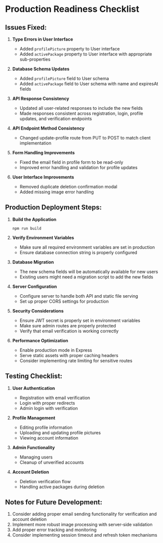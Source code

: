 # Production Readiness Checklist

## Issues Fixed:

1. **Type Errors in User Interface**
   - Added `profilePicture` property to User interface
   - Added `activePackage` property to User interface with appropriate sub-properties

2. **Database Schema Updates**
   - Added `profilePicture` field to User schema
   - Added `activePackage` field to User schema with name and expiresAt fields

3. **API Response Consistency**
   - Updated all user-related responses to include the new fields
   - Made responses consistent across registration, login, profile updates, and verification endpoints

4. **API Endpoint Method Consistency**
   - Changed update-profile route from PUT to POST to match client implementation

5. **Form Handling Improvements**
   - Fixed the email field in profile form to be read-only
   - Improved error handling and validation for profile updates

6. **User Interface Improvements**
   - Removed duplicate deletion confirmation modal
   - Added missing image error handling

## Production Deployment Steps:

1. **Build the Application**
   ```
   npm run build
   ```

2. **Verify Environment Variables**
   - Make sure all required environment variables are set in production
   - Ensure database connection string is properly configured

3. **Database Migration**
   - The new schema fields will be automatically available for new users
   - Existing users might need a migration script to add the new fields

4. **Server Configuration**
   - Configure server to handle both API and static file serving
   - Set up proper CORS settings for production

5. **Security Considerations**
   - Ensure JWT secret is properly set in environment variables
   - Make sure admin routes are properly protected
   - Verify that email verification is working correctly

6. **Performance Optimization**
   - Enable production mode in Express
   - Serve static assets with proper caching headers
   - Consider implementing rate limiting for sensitive routes

## Testing Checklist:

1. **User Authentication**
   - Registration with email verification
   - Login with proper redirects
   - Admin login with verification

2. **Profile Management**
   - Editing profile information
   - Uploading and updating profile pictures
   - Viewing account information

3. **Admin Functionality**
   - Managing users
   - Cleanup of unverified accounts

4. **Account Deletion**
   - Deletion verification flow
   - Handling active packages during deletion

## Notes for Future Development:

1. Consider adding proper email sending functionality for verification and account deletion
2. Implement more robust image processing with server-side validation
3. Add proper error tracking and monitoring
4. Consider implementing session timeout and refresh token mechanisms 